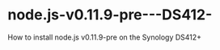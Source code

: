 node.js-v0.11.9-pre---DS412-
============================

How to install node.js v0.11.9-pre on the Synology DS412+
